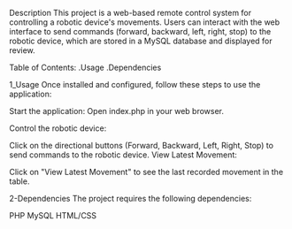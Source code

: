Description 
This project is a web-based remote control system for controlling a robotic device's movements. Users can interact with the web interface to send commands (forward, backward, left, right, stop) to the robotic device, which are stored in a MySQL database and displayed for review.

Table of Contents:
.Usage .Dependencies

1_Usage Once installed and configured,
follow these steps to use the application:

Start the application: Open index.php in your web browser.

Control the robotic device:

Click on the directional buttons (Forward, Backward, Left, Right, Stop) to send commands to the robotic device. View Latest Movement:

Click on "View Latest Movement" to see the last recorded movement in the table.

2-Dependencies The project requires the following dependencies:

PHP MySQL HTML/CSS
